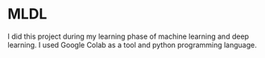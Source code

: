 # MLDL
I did this project during my learning phase of machine learning and deep learning.
I used Google Colab as a tool and python programming language.
